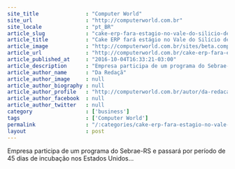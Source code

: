 ```yaml
---
site_title               : "Computer World"
site_url                 : "http://computerworld.com.br"
site_locale              : "pt_BR"
article_slug             : "cake-erp-fara-estagio-no-vale-do-silicio-de-olho-no-mercado-americano"
article_title            : "Cake ERP fará estágio no Vale do Silício de olho no mercado americano"
article_image            : "http://computerworld.com.br/sites/beta.computerworld.com.br/files/news_articles/vale_do_silicio_silicon_san_francisco.jpg"
article_url              : "http://computerworld.com.br/cake-erp-fara-estagio-no-vale-do-silicio-de-olho-no-mercado-americano"
article_published_at     : "2016-10-04T16:33:21-03:00"
article_description      : "Empresa participa de um programa do Sebrae-RS e passará por período de 45 dias de incubação nos Estados Unidos..."
article_author_name      : "Da Redaçã"
article_author_image     : null
article_author_biography : null
article_author_profile   : "http://computerworld.com.br/autor/da-redacao"
article_author_facebook  : null
article_author_twitter   : null
category                 : ['business']
tags                     : ['Computer World']
permalink                : "/:categories/cake-erp-fara-estagio-no-vale-do-silicio-de-olho-no-mercado-americano/"
layout                   : post
---
```


Empresa participa de um programa do Sebrae-RS e passará por período de 45 dias de incubação nos Estados Unidos...
